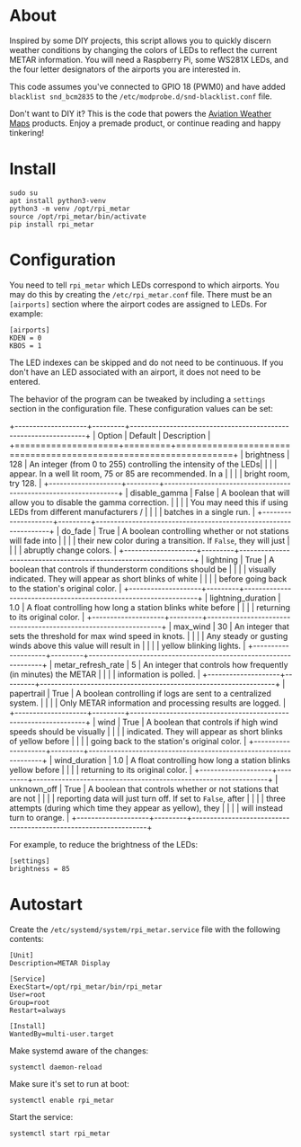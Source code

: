 # About

Inspired by some DIY projects, this script allows you to quickly discern weather conditions by
changing the colors of LEDs to reflect the current METAR information.  You will need a Raspberry
Pi, some WS281X LEDs, and the four letter designators of the airports you are interested in.

This code assumes you've connected to GPIO 18 (PWM0) and have added `blacklist snd_bcm2835` to the
`/etc/modprobe.d/snd-blacklist.conf` file.

Don't want to DIY it? This is the code that powers the
[Aviation Weather Maps](https://aviationweathermaps.com) products. Enjoy a premade product, or
continue reading and happy tinkering!

# Install

```
sudo su
apt install python3-venv
python3 -m venv /opt/rpi_metar
source /opt/rpi_metar/bin/activate
pip install rpi_metar
```

# Configuration

You need to tell `rpi_metar` which LEDs correspond to which airports.  You may do this by
creating the `/etc/rpi_metar.conf` file.  There must be an `[airports]` section where the airport
codes are assigned to LEDs.  For example:

```
[airports]
KDEN = 0
KBOS = 1
```

The LED indexes can be skipped and do not need to be continuous.  If you don't have an LED
associated with an airport, it does not need to be entered.

The behavior of the program can be tweaked by including a `settings` section in the configuration
file. These configuration values can be set:

+--------------------+---------+-----------------------------------------------------------------+
| Option             | Default | Description                                                     |
+====================+=========+=================================================================+
| brightness         | 128     | An integer (from 0 to 255) controlling the intensity of the LEDs|
|                    |         | appear. In a well lit room, 75 or 85 are recommended. In a      |
|                    |         | bright room, try 128.                                           |
+--------------------+---------+-----------------------------------------------------------------+
| disable_gamma      | False   | A boolean that will allow you to disable the gamma correction.  |
|                    |         | You may need this if using LEDs from different manufacturers /  |
|                    |         | batches in a single run.                                        |
+--------------------+---------+-----------------------------------------------------------------+
| do_fade            | True    | A boolean controlling whether or not stations will fade into    |
|                    |         | their new color during a transition. If `False`, they will just |
|                    |         | abruptly change colors.                                         |
+--------------------+---------+-----------------------------------------------------------------+
| lightning          | True    | A boolean that controls if thunderstorm conditions should be    |
|                    |         | visually indicated. They will appear as short blinks of white   |
|                    |         | before going back to the station's original color.              |
+--------------------+---------+-----------------------------------------------------------------+
| lightning_duration | 1.0     | A float controlling how long a station blinks white before      |
|                    |         | returning to its original color.                                |
+--------------------+---------+-----------------------------------------------------------------+
| max_wind           | 30      | An integer that sets the threshold for max wind speed in knots. |
|                    |         | Any steady or gusting winds above this value will result in     |
|                    |         | yellow blinking lights.                                         |
+--------------------+---------+-----------------------------------------------------------------+
| metar_refresh_rate | 5       | An integer that controls how frequently (in minutes) the METAR  |
|                    |         | information is polled.                                          |
+--------------------+---------+-----------------------------------------------------------------+
| papertrail         | True    | A boolean controlling if logs are sent to a centralized system. |
|                    |         | Only METAR information and processing results are logged.       |
+--------------------+---------+-----------------------------------------------------------------+
| wind               | True    | A boolean that controls if high wind speeds should be visually  |
|                    |         | indicated. They will appear as short blinks of yellow before    |
|                    |         | going back to the station's original color.                     |
+--------------------+---------+-----------------------------------------------------------------+
| wind_duration      | 1.0     | A float controlling how long a station blinks yellow before     |
|                    |         | returning to its original color.                                |
+--------------------+---------+-----------------------------------------------------------------+
| unknown_off        | True    | A boolean that controls whether or not stations that are not    |
|                    |         | reporting data will just turn off. If set to `False`, after     |
|                    |         | three attempts (during which time they appear as yellow), they  |
|                    |         | will instead turn to orange.                                    |
+--------------------+---------+-----------------------------------------------------------------+

For example, to reduce the brightness of the LEDs:

```
[settings]
brightness = 85
```

# Autostart

Create the `/etc/systemd/system/rpi_metar.service` file with the following contents:

```
[Unit]
Description=METAR Display

[Service]
ExecStart=/opt/rpi_metar/bin/rpi_metar
User=root
Group=root
Restart=always

[Install]
WantedBy=multi-user.target
```

Make systemd aware of the changes:

```
systemctl daemon-reload
```

Make sure it's set to run at boot:

```
systemctl enable rpi_metar
```

Start the service:

```
systemctl start rpi_metar
```
